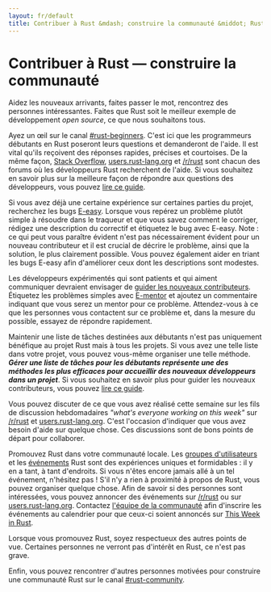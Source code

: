 ```yaml
---
layout: fr/default
title: Contribuer à Rust &mdash; construire la communauté &middot; Rust, le langage de programmation
---
```


# Contribuer à Rust &mdash; construire la communauté

Aidez les nouveaux arrivants, faites passer le mot, rencontrez des personnes intéressantes. Faites que Rust soit le meilleur exemple de développement *open source*, ce que nous souhaitons tous.

Ayez un œil sur le canal [#rust-beginners]. C'est ici que les programmeurs débutants en Rust poseront leurs questions et demanderont de l'aide. Il est vital qu'ils reçoivent des réponses rapides, précises et courtoises. De la même façon,
[Stack Overflow], [users.rust-lang.org] et [/r/rust] sont chacun des forums où les développeurs Rust recherchent de l'aide. Si vous souhaitez en savoir plus sur la meilleure façon de répondre aux questions des développeurs, vous pouvez [lire ce guide][helpful].

Si vous avez déjà une certaine expérience sur certaines parties du projet, recherchez les bugs [E-easy]. Lorsque vous repérez un problème plutôt simple à résoudre dans le traqueur et que vous savez comment le corriger, rédigez une description du correctif et étiquetez le bug avec E-easy. Note : ce qui peut vous paraître évident n'est pas nécessairement évident pour un nouveau contributeur et il est crucial de décrire le problème, ainsi que la solution, le plus clairement possible. Vous pouvez également aider en triant les bugs E-easy afin d'améliorer ceux dont les descriptions sont modestes.

Les développeurs expérimentés qui sont patients et qui aiment communiquer devraient envisager de [guider les nouveaux contributeurs][mentor]. Étiquetez les problèmes simples avec [E-mentor] et ajoutez un commentaire indiquant que vous serez un mentor pour ce problème. Attendez-vous à ce que les personnes vous contactent sur ce problème et, dans la mesure du possible, essayez de répondre rapidement.

Maintenir une liste de tâches destinées aux débutants n'est pas uniquement bénéfique au projet Rust mais à tous les projets. Si vous avez une telle liste dans votre projet, vous pouvez vous-même organiser une telle méthode. ***Gérer une liste de tâches pour les débutants représente une des méthodes les plus efficaces pour accueillir des nouveaux développeurs dans un projet***. Si vous souhaitez en savoir plus pour guider les nouveaux contributeurs, vous pouvez [lire ce guide][mentor-guide].

Vous pouvez discuter de ce que vous avez réalisé cette semaine sur les fils de discussion hebdomadaires *"what's everyone working on this week"* sur [/r/rust] et [users.rust-lang.org]. C'est l'occasion d'indiquer que vous avez besoin d'aide sur quelque chose. Ces discussions sont de bons points de départ pour collaborer.

Promouvez Rust dans votre communauté locale. Les [groupes d'utilisateurs][user groups] et les [événements][events] Rust sont des expériences uniques et formidables : il y en a tant, à tant d'endroits. Si vous n'êtes encore jamais allé à un tel événement, n'hésitez pas ! S'il n'y a rien à proximité à propos de Rust, vous pouvez organiser quelque chose. Afin de savoir si des personnes sont intéressées, vous pouvez annoncer des événements sur [/r/rust] ou sur [users.rust-lang.org]. Contactez [l'équipe de la communauté][community team] afin d'inscrire les événements au calendrier pour que ceux-ci soient annoncés sur [This Week in Rust].

Lorsque vous promouvez Rust, soyez respectueux des autres points de vue. Certaines personnes ne verront pas d'intérêt en Rust, ce n'est pas grave.

Enfin, vous pouvez rencontrer d'autres personnes motivées pour construire une communauté Rust sur le canal [#rust-community].

<!--
Other ideas:
TWIR, podcasts.

experience reports
conf talks

Conduct training on Rust. (link to training material).
-->

[#rust-beginners]: https://client00.chat.mibbit.com/?server=irc.mozilla.org&channel=%23rust-beginners
[#rust-community]: https://client00.chat.mibbit.com/?server=irc.mozilla.org&channel=%23rust-community
[/r/rust]: https://reddit.com/r/rust
[E-easy]: https://github.com/rust-lang/rust/issues?q=is%3Aopen+is%3Aissue+label%3AE-easy
[E-mentor]: https://github.com/rust-lang/rust/issues?q=is%3Aopen+is%3Aissue+label%3AE-easy+label%3AE-mentor
[Stack Overflow]: https://stackoverflow.com/questions/tagged/rust
[This Week in Rust]: https://this-week-in-rust.org
[community team]: https://www.rust-lang.org/team.html#Community
[events]: https://www.google.com/calendar/embed?src=apd9vmbc22egenmtu5l6c5jbfc@group.calendar.google.com
[helpful]: https://codeblog.jonskeet.uk/2009/02/17/answering-technical-questions-helpfully/
[mentor]: https://users.rust-lang.org/t/mentoring-newcomers-to-the-rust-ecosystem/3088
[mentor-guide]: https://manishearth.github.io/blog/2016/01/03/making-your-open-source-project-newcomer-friendly/
[user groups]: user-groups.html
[users.rust-lang.org]: https://users.rust-lang.org

